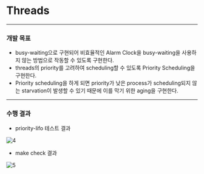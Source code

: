 # Threads
------
### 개발 목표
-	busy-waiting으로 구현되어 비효율적인 Alarm Clock을 busy-waiting을 사용하지 않는 방법으로 작동할 수 있도록 구현한다.
-	threads의 priority를 고려하여 scheduling할 수 있도록 Priority Scheduling을 구현한다.
-	Priority scheduling을 하게 되면 priority가 낮은 process가 scheduling되지 않는 starvation이 발생할 수 있기 때문에 이를 막기 위한 aging을 구현한다.
-------
### 수행 결과
- priority-lifo 테스트 결과

![4](https://user-images.githubusercontent.com/57051773/120829257-2a481500-c598-11eb-9c07-a6b83454a545.jpg)
- make check 결과

![5](https://user-images.githubusercontent.com/57051773/120829266-2c11d880-c598-11eb-9171-d7af5c19b18b.jpg)
